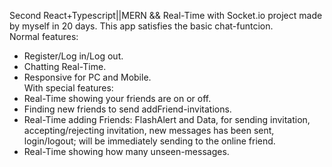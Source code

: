 Second React+Typescript||MERN && Real-Time with Socket.io project made by myself in 20 days. This app satisfies the basic chat-funtcion.<br>
Normal features:
  + Register/Log in/Log out.
  + Chatting Real-Time.
  + Responsive for PC and Mobile.
<br>With special features:
  + Real-Time showing your friends are on or off.
  + Finding new friends to send addFriend-invitations.
  + Real-Time adding Friends: FlashAlert and Data, for sending invitation, accepting/rejecting invitation, new messages has been sent, login/logout; will be immediately sending to the online friend.
  + Real-Time showing how many unseen-messages.
